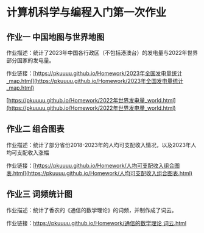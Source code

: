 # 计算机科学与编程入门第一次作业

## 作业一  中国地图与世界地图

作业描述：统计了2023年中国各行政区（不包括港澳台）的发电量与2022年世界部分国家的发电量。

作业链接：[https://pkuuuu.github.io/Homework/2023年全国发电量统计_map.html](https://pkuuuu.github.io/Homework/2023年全国发电量统计_map.html)

[https://pkuuuu.github.io/Homework/2022年世界发电量_world.html](https://pkuuuu.github.io/Homework/2022年世界发电量_world.html)
## 作业二  组合图表

作业描述：统计了部分省份2018-2023年的人均可支配收入情况，以及2023年人均可支配收入涨幅

作业链接：[https://pkuuuu.github.io/Homework/人均可支配收入组合图表.html](https://pkuuuu.github.io/Homework/人均可支配收入组合图表.html)

## 作业三  词频统计图

作业描述：统计了香农的《通信的数学理论》的词频，并制作成了词云。

作业链接：[https://pkuuuu.github.io/Homework/通信的数学理论 词云.html](https://pkuuuu.github.io/Homework/通信的数学理论%20词云.html)

